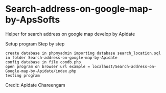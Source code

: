 # Search-address-on-google-map-by-ApsSofts

Helper for search address on google map develop by Apidate

Setup program Step by step

    create database in phpmyadmin importing database search_location.sql in folder Search-address-on-google-map-by-Apidate
    config database in file condb.php
    open program on browser url example = localhost/Search-address-on-Google-map-by-Apidate/index.php
    testing program

Credit: Apidate Chareengam
